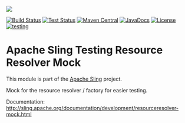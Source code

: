 [<img src="https://sling.apache.org/res/logos/sling.png"/>](https://sling.apache.org)

 [![Build Status](https://builds.apache.org/buildStatus/icon?job=Sling/sling-org-apache-sling-testing-resourceresolver-mock/master)](https://builds.apache.org/job/Sling/job/sling-org-apache-sling-testing-resourceresolver-mock/job/master) [![Test Status](https://img.shields.io/jenkins/t/https/builds.apache.org/job/Sling/job/sling-org-apache-sling-testing-resourceresolver-mock/job/master.svg)](https://builds.apache.org/job/Sling/job/sling-org-apache-sling-testing-resourceresolver-mock/job/master/test_results_analyzer/) [![Maven Central](https://maven-badges.herokuapp.com/maven-central/org.apache.sling/org.apache.sling.testing.resourceresolver-mock/badge.svg)](https://search.maven.org/#search%7Cga%7C1%7Cg%3A%22org.apache.sling%22%20a%3A%22org.apache.sling.testing.resourceresolver-mock%22) [![JavaDocs](https://www.javadoc.io/badge/org.apache.sling/org.apache.sling.testing.resourceresolver-mock.svg)](https://www.javadoc.io/doc/org.apache.sling/org.apache.sling.testing.resourceresolver-mock) [![License](https://img.shields.io/badge/License-Apache%202.0-blue.svg)](https://www.apache.org/licenses/LICENSE-2.0) [![testing](https://sling.apache.org/badges/group-testing.svg)](https://github.com/apache/sling-aggregator/blob/master/docs/groups/testing.md)

# Apache Sling Testing Resource Resolver Mock

This module is part of the [Apache Sling](https://sling.apache.org) project.

Mock for the resource resolver / factory for easier testing.

Documentation:
http://sling.apache.org/documentation/development/resourceresolver-mock.html
